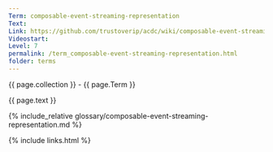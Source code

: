 ```yaml
---
Term: composable-event-streaming-representation
Text: 
Link: https://github.com/trustoverip/acdc/wiki/composable-event-streaming-representation.md
Videostart: 
Level: 7
permalink: /term_composable-event-streaming-representation.html
folder: terms
---
```


{{ page.collection }} - {{ page.Term }}

   {{ page.text }}

{% include_relative glossary/composable-event-streaming-representation.md %}

 {% include links.html %} 
